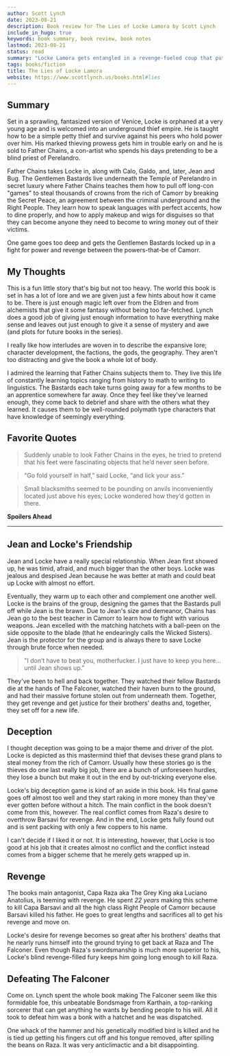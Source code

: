 ```yaml
---
author: Scott Lynch
date: 2023-08-21
description: Book review for The Lies of Locke Lamora by Scott Lynch
include_in_hugo: true
keywords: book summary, book review, book notes
lastmod: 2023-08-21
status: read
summary: "Locke Lamora gets entangled in a revenge-fueled coup that puts his livelihood and new found family at risk of turmoil."
tags: books/fiction
title: The Lies of Locke Lamora
website: https://www.scottlynch.us/books.html#lies
---
```


## Summary

Set in a sprawling, fantasized version of Venice, Locke is orphaned at a very young age and is welcomed into an underground thief empire. He is taught how to be a simple petty thief and survive against his peers who hold power over him. His marked thieving prowess gets him in trouble early on and he is sold to Father Chains, a con-artist who spends his days pretending to be a blind priest of Perelandro.

Father Chains takes Locke in, along with Calo, Galdo, and, later, Jean and Bug. The Gentlemen Bastards live underneath the Temple of Perelandro in secret luxury where Father Chains teaches them how to pull off long-con "games" to steal thousands of crowns from the rich of Camorr by breaking the Secret Peace, an agreement between the criminal underground and the Right People. They learn how to speak languages with perfect accents, how to dine properly, and how to apply makeup and wigs for disguises so that they can become anyone they need to become to wring money out of their victims.

One game goes too deep and gets the Gentlemen Bastards locked up in a fight for power and revenge between the powers-that-be of Camorr.

## My Thoughts

This is a fun little story that's big but not too heavy. The world this book is set in has a lot of lore and we are given just a few hints about how it came to be. There is just enough magic left over from the Eldren and from alchemists that give it some fantasy without being too far-fetched. Lynch does a good job of giving just enough information to have everything make sense and leaves out just enough to give it a sense of mystery and awe (and plots for future books in the series).

I really like how interludes are woven in to describe the expansive lore; character development, the factions, the gods, the geography. They aren't too distracting and give the book a whole lot of body.

I admired the learning that Father Chains subjects them to. They live this life of constantly learning topics ranging from history to math to writing to linguistics. The Bastards each take turns going away for a few months to be an apprentice somewhere far away. Once they feel like they've learned enough, they come back to debrief and share with the others what they learned. It causes them to be well-rounded polymath type characters that have knowledge of seemingly everything.

## Favorite Quotes

> Suddenly unable to look Father Chains in the eyes, he tried to pretend that his feet were fascinating objects that he’d never seen before.

> “Go fold yourself in half,” said Locke, “and lick your ass.”

> Small blacksmiths seemed to be pounding on anvils inconveniently located just above his eyes; Locke wondered how they’d gotten in there.

**Spoilers Ahead**

---

## Jean and Locke's Friendship

Jean and Locke have a really special relationship. When Jean first showed up, he was timid, afraid, and much bigger than the other boys. Locke was jealous and despised Jean because he was better at math and could beat up Locke with almost no effort.

Eventually, they warm up to each other and complement one another well. Locke is the brains of the group, designing the games that the Bastards pull off while Jean is the brawn. Due to Jean's size and demeanor, Chains has Jean go to the best teacher in Camorr to learn how to fight with various weapons. Jean excelled with the matching hatchets with a ball-peen on the side opposite to the blade (that he endearingly calls the Wicked Sisters). Jean is the protector for the group and is always there to save Locke through brute force when needed.

> "I don’t have to beat you, motherfucker. I just have to keep you here…until Jean shows up."

They've been to hell and back together. They watched their fellow Bastards die at the hands of The Falconer, watched their haven burn to the ground, and had their massive fortune stolen out from underneath them. Together, they get revenge and get justice for their brothers' deaths and, together, they set off for a new life.

## Deception

I thought deception was going to be a major theme and driver of the plot. Locke is depicted as this mastermind thief that devises these grand plans to steal money from the rich of Camorr. Usually how these stories go is the thieves do one last really big job, there are a bunch of unforeseen hurdles, they lose a bunch but make it out in the end by out-tricking everyone else.

Locke's big deception game is kind of an aside in this book. His final game goes off almost too well and they start raking in more money than they've ever gotten before without a hitch. The main conflict in the book doesn't come from this, however. The real conflict comes from Raza's desire to overthrow Barsavi for revenge. And in the end, Locke gets fully found out and is sent packing with only a few coppers to his name.

I can't decide if I liked it or not. It is interesting, however, that Locke is too good at his job that it creates almost no conflict and the conflict instead comes from a bigger scheme that he merely gets wrapped up in.

## Revenge

The books main antagonist, Capa Raza aka The Grey King aka Luciano Anatolius, is teeming with revenge. He spent *22 years* making this scheme to kill Capa Barsavi and all the high class Right People of Camorr because Barsavi killed his father. He goes to great lengths and sacrifices all to get his revenge and move on.

Locke's desire for revenge becomes so great after his brothers' deaths that he nearly runs himself into the ground trying to get back at Raza and The Falconer. Even though Raza's swordsmanship is much more superior to his, Locke's blind revenge-filled fury keeps him going long enough to kill Raza.

## Defeating The Falconer

Come on. Lynch spent the whole book making The Falconer seem like this formidable foe, this unbeatable Bondsmage from Karthain, a top-ranking sorcerer that can get anything he wants by bending people to his will. All it took to defeat him was a bonk with a hatchet and he was dispatched.

One whack of the hammer and his genetically modified bird is killed and he is tied up getting his fingers cut off and his tongue removed, after spilling the beans on Raza. It was very anticlimactic and a bit disappointing.

